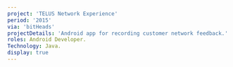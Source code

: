 ```yaml
---
project: 'TELUS Network Experience'
period: '2015'
via: 'bitHeads'
projectDetails: 'Android app for recording customer network feedback.'
roles: Android Developer.
Technology: Java.
display: true
---
```

